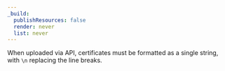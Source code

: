 ```yaml
---
_build:
  publishResources: false
  render: never
  list: never
---
```


When uploaded via API, certificates must be formatted as a single string, with `\n` replacing the line breaks.